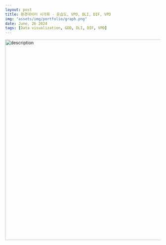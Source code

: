 ```yaml
---
layout: post
title: 환경데이터 시각화 - 온습도, VPD, DLI, DIF, VPD
img: "assets/img/portfolio/graph.png"
date: June, 26 2024
tags: [Data visualization, GDD, DLI, DIF, VPD]
---
```


[//]: # (![image]&#40;{{ page.img | relative_url }}&#41;)

<img src="{{ page.img | relative_url }}" width="900" height="650" alt="description">

